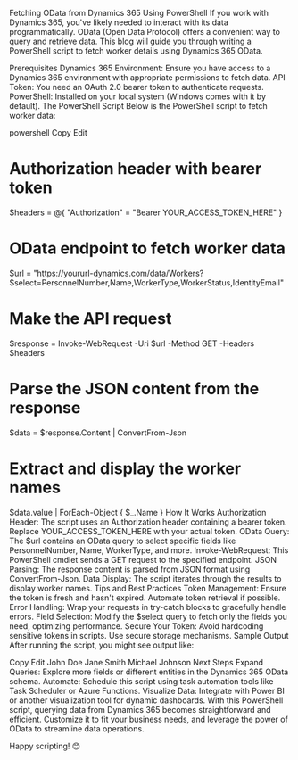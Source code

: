 Fetching OData from Dynamics 365 Using PowerShell
If you work with Dynamics 365, you've likely needed to interact with its data programmatically. OData (Open Data Protocol) offers a convenient way to query and retrieve data. This blog will guide you through writing a PowerShell script to fetch worker details using Dynamics 365 OData.

Prerequisites
Dynamics 365 Environment: Ensure you have access to a Dynamics 365 environment with appropriate permissions to fetch data.
API Token: You need an OAuth 2.0 bearer token to authenticate requests.
PowerShell: Installed on your local system (Windows comes with it by default).
The PowerShell Script
Below is the PowerShell script to fetch worker data:

powershell
Copy
Edit
# Authorization header with bearer token
$headers = @{
    "Authorization" = "Bearer YOUR_ACCESS_TOKEN_HERE"
}

# OData endpoint to fetch worker data
$url = "https://yoururl-dynamics.com/data/Workers?$select=PersonnelNumber,Name,WorkerType,WorkerStatus,IdentityEmail"

# Make the API request
$response = Invoke-WebRequest -Uri $url -Method GET -Headers $headers

# Parse the JSON content from the response
$data = $response.Content | ConvertFrom-Json

# Extract and display the worker names
$data.value | ForEach-Object { $_.Name }
How It Works
Authorization Header: The script uses an Authorization header containing a bearer token. Replace YOUR_ACCESS_TOKEN_HERE with your actual token.
OData Query: The $url contains an OData query to select specific fields like PersonnelNumber, Name, WorkerType, and more.
Invoke-WebRequest: This PowerShell cmdlet sends a GET request to the specified endpoint.
JSON Parsing: The response content is parsed from JSON format using ConvertFrom-Json.
Data Display: The script iterates through the results to display worker names.
Tips and Best Practices
Token Management: Ensure the token is fresh and hasn't expired. Automate token retrieval if possible.
Error Handling: Wrap your requests in try-catch blocks to gracefully handle errors.
Field Selection: Modify the $select query to fetch only the fields you need, optimizing performance.
Secure Your Token: Avoid hardcoding sensitive tokens in scripts. Use secure storage mechanisms.
Sample Output
After running the script, you might see output like:

Copy
Edit
John Doe
Jane Smith
Michael Johnson
Next Steps
Expand Queries: Explore more fields or different entities in the Dynamics 365 OData schema.
Automate: Schedule this script using task automation tools like Task Scheduler or Azure Functions.
Visualize Data: Integrate with Power BI or another visualization tool for dynamic dashboards.
With this PowerShell script, querying data from Dynamics 365 becomes straightforward and efficient. Customize it to fit your business needs, and leverage the power of OData to streamline data operations.

Happy scripting! 😊
